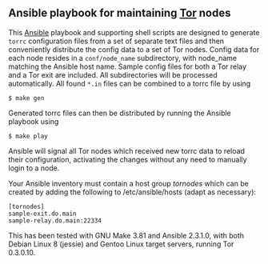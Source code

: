 ## Ansible playbook for maintaining [Tor](https://www.torproject.org/) nodes

This [Ansible](https://www.ansible.com) playbook and supporting shell scripts are designed to generate `torrc` configuration files from a set of separate text files and then conveniently distribute the config data to a set of Tor nodes. Config data for each node resides in a `conf/node_name` subdirectory, with node_name matching the Ansible host name. Sample config files for both a Tor relay and a Tor exit are included. All subdirectories will be processed automatically. All found `*.in` files can be combined to a torrc file by using
```
$ make gen
```
Generated torrc files can then be distributed by running the Ansible playbook using
```
$ make play
```
Ansible will signal all Tor nodes which received new torrc data to reload their configuration, activating the changes without any need to manually login to a node.

Your Ansible inventory must contain a host group _tornodes_ which can be created by adding the following to /etc/ansible/hosts (adapt as necessary):
```
[tornodes]
sample-exit.do.main
sample-relay.do.main:22334
```

This has been tested with GNU Make 3.81 and Ansible 2.3.1.0, with both Debian Linux 8 (jessie) and Gentoo Linux target servers, running Tor 0.3.0.10.
